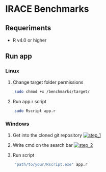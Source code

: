 # IRACE Benchmarks

## Requeriments

 - R v4.0 or higher
 
## Run app

### Linux

1. Change target folder permissions

```sh
    sudo chmod +x /benchmarks/target/
```

2. Run app.r script

```sh
    sudo Rscript app.r
```

### Windows

1. Get into the cloned git repository
[![step_1](https://i.ibb.co/wLvrWvq/path-to-repository.png)](https://i.ibb.co/wLvrWvq/path-to-repository.png)
2. Write cmd on the search bar
[![step_2](https://i.ibb.co/Fn6VVdd/image.png)](https://i.ibb.co/Fn6VVdd/image.png)

3. Run script
```sh
    "path/to/your/Rscript.exe" app.r
```